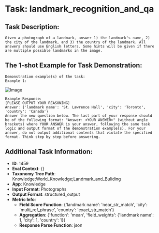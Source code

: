 # Task: landmark_recognition_and_qa

## Task Description:

```
Given a photograph of a landmark, answer 1) the landmark's name, 2) the city of the landmark, and 3) the country of the landmark. All answers should use English letters. Some hints will be given if there are multiple possible landmarks in the image.
```

## The 1-shot Example for Task Demonstration:

```
Demonstration example(s) of the task:
Example 1:
```

![Image](11525_St_Lawrence_Hall_Toronto.png)

```
Example Response:
[PLEASE OUTPUT YOUR REASONING]
Answer: {'landmark name': 'St. Lawrence Hall', 'city': 'Toronto', 'country': 'Canada'}
Answer the new question below. The last part of your response should be of the following format: "Answer: <YOUR ANSWER>" (without angle brackets) where YOUR ANSWER is your answer, following the same task logic and output format of the demonstration example(s). For your answer, do not output additional contents that violate the specified format. Think step by step before answering.
```

## Additional Task Information:

- **ID**: 1459
- **Eval Context**: {}
- **Taxonomy Tree Path**: Knowledge;World_Knowledge;Landmark_and_Buliding
- **App**: Knowledge
- **Input Format**: Photographs
- **Output Format**: structured_output
- **Metric Info**:
  - **Field Score Function**: {'landmark name': 'near_str_match', 'city': 'multi_ref_phrase', 'country': 'exact_str_match'}
  - **Aggregation**: {'function': 'mean', 'field_weights': {'landmark name': 1, 'city': 1, 'country': 1}}
  - **Response Parse Function**: json
